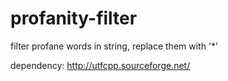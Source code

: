 profanity-filter
================

filter profane words in string, replace them with '*'

dependency:
http://utfcpp.sourceforge.net/